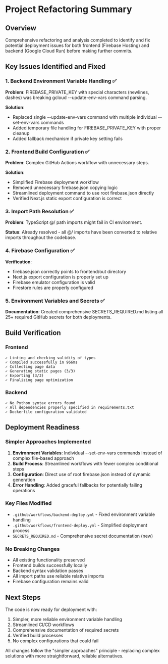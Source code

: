 # Project Refactoring Summary

## Overview
Comprehensive refactoring and analysis completed to identify and fix potential deployment issues for both frontend (Firebase Hosting) and backend (Google Cloud Run) before making further commits.

## Key Issues Identified and Fixed

### 1. Backend Environment Variable Handling ✅
**Problem**: FIREBASE_PRIVATE_KEY with special characters (newlines, dashes) was breaking gcloud --update-env-vars command parsing.

**Solution**: 
- Replaced single --update-env-vars command with multiple individual --set-env-vars commands
- Added temporary file handling for FIREBASE_PRIVATE_KEY with proper cleanup
- Added fallback mechanism if private key setting fails

### 2. Frontend Build Configuration ✅
**Problem**: Complex GitHub Actions workflow with unnecessary steps.

**Solution**:
- Simplified Firebase deployment workflow
- Removed unnecessary firebase.json copying logic 
- Streamlined deployment command to use root firebase.json directly
- Verified Next.js static export configuration is correct

### 3. Import Path Resolution ✅
**Problem**: TypeScript @/ path imports might fail in CI environment.

**Status**: Already resolved - all @/ imports have been converted to relative imports throughout the codebase.

### 4. Firebase Configuration ✅
**Verification**: 
- firebase.json correctly points to frontend/out directory
- Next.js export configuration is properly set up
- Firebase emulator configuration is valid
- Firestore rules are properly configured

### 5. Environment Variables and Secrets ✅
**Documentation**: Created comprehensive SECRETS_REQUIRED.md listing all 25+ required GitHub secrets for both deployments.

## Build Verification

### Frontend
```
✓ Linting and checking validity of types    
✓ Compiled successfully in 966ms
✓ Collecting page data    
✓ Generating static pages (3/3)
✓ Exporting (3/3)
✓ Finalizing page optimization
```

### Backend
```
✓ No Python syntax errors found
✓ All dependencies properly specified in requirements.txt
✓ Dockerfile configuration validated
```

## Deployment Readiness

### Simpler Approaches Implemented
1. **Environment Variables**: Individual --set-env-vars commands instead of complex file-based approach
2. **Build Process**: Streamlined workflows with fewer complex conditional steps
3. **Configuration**: Direct use of root firebase.json instead of dynamic generation
4. **Error Handling**: Added graceful fallbacks for potentially failing operations

### Key Files Modified
- `.github/workflows/backend-deploy.yml` - Fixed environment variable handling
- `.github/workflows/frontend-deploy.yml` - Simplified deployment process
- `SECRETS_REQUIRED.md` - Comprehensive secret documentation (new)

### No Breaking Changes
- All existing functionality preserved
- Frontend builds successfully locally
- Backend syntax validation passes
- All import paths use reliable relative imports
- Firebase configuration remains valid

## Next Steps
The code is now ready for deployment with:
1. Simpler, more reliable environment variable handling
2. Streamlined CI/CD workflows  
3. Comprehensive documentation of required secrets
4. Verified build processes
5. No complex configurations that could fail

All changes follow the "simpler approaches" principle - replacing complex solutions with more straightforward, reliable alternatives.
